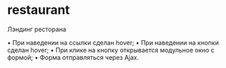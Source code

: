 # restaurant

Лэндинг ресторана

•	При наведении на ссылки сделан hover;
•	При наведении на кнопки сделан hover;
•	При клике на кнопку открывается модульное окно с формой;
•	Форма отправляться через Ajax.


